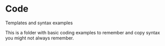 # Code
Templates and syntax examples

This is a folder with basic coding examples to remember and copy syntax you might not always remember.
